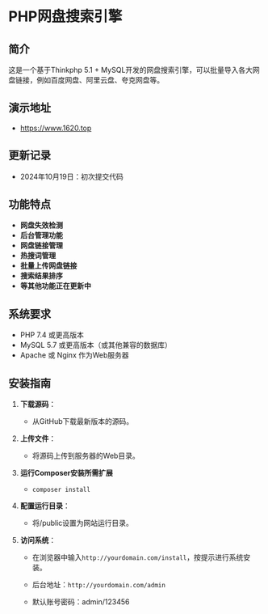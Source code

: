 # PHP网盘搜索引擎

## 简介

这是一个基于Thinkphp 5.1 + MySQL开发的网盘搜索引擎，可以批量导入各大网盘链接，例如百度网盘、阿里云盘、夸克网盘等。

## 演示地址

 - https://www.1620.top

## 更新记录

- 2024年10月19日：初次提交代码


## 功能特点

- **网盘失效检测**
- **后台管理功能**
- **网盘链接管理**
- **热搜词管理**
- **批量上传网盘链接**
- **搜索结果排序**
- **等其他功能正在更新中**

## 系统要求

- PHP 7.4 或更高版本
- MySQL 5.7 或更高版本（或其他兼容的数据库）
- Apache 或 Nginx 作为Web服务器

## 安装指南

1. **下载源码**：

   - 从GitHub下载最新版本的源码。

2. **上传文件**：

   - 将源码上传到服务器的Web目录。


3. **运行Composer安装所需扩展**

   - `composer install`

4. **配置运行目录**：

   - 将/public设置为网站运行目录。
   
5. **访问系统**：
   - 在浏览器中输入`http://yourdomain.com/install`，按提示进行系统安装。
   
   - 后台地址：`http://yourdomain.com/admin`

   - 默认账号密码：admin/123456



